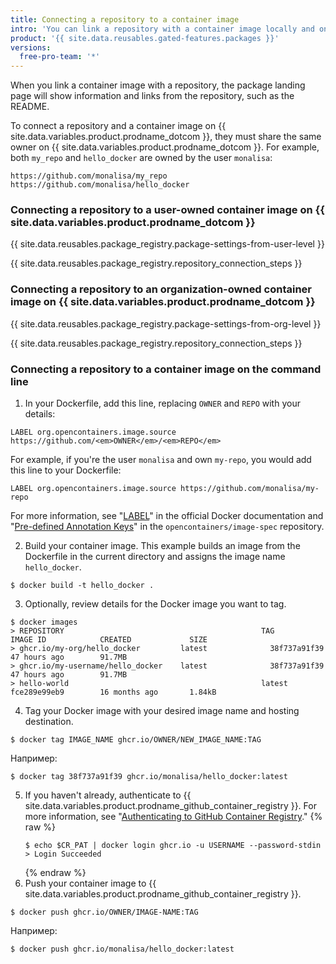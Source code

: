 ```yaml
---
title: Connecting a repository to a container image
intro: 'You can link a repository with a container image locally and on {{ site.data.variables.product.prodname_dotcom }}.'
product: '{{ site.data.reusables.gated-features.packages }}'
versions:
  free-pro-team: '*'
---
```


When you link a container image with a repository, the package landing page will show information and links from the repository, such as the README.

To connect a repository and a container image on {{ site.data.variables.product.prodname_dotcom }}, they must share the same owner on {{ site.data.variables.product.prodname_dotcom }}. For example, both `my_repo` and `hello_docker` are owned by the user `monalisa`:
```shell
https://github.com/monalisa/my_repo
https://github.com/monalisa/hello_docker
```

### Connecting a repository to a user-owned container image on {{ site.data.variables.product.prodname_dotcom }}

{{ site.data.reusables.package_registry.package-settings-from-user-level }}

{{ site.data.reusables.package_registry.repository_connection_steps }}

### Connecting a repository to an organization-owned container image on {{ site.data.variables.product.prodname_dotcom }}

{{ site.data.reusables.package_registry.package-settings-from-org-level }}

{{ site.data.reusables.package_registry.repository_connection_steps }}

### Connecting a repository to a container image on the command line

1. In your Dockerfile, add this line, replacing `OWNER` and `REPO` with your details:

 ```shell
 LABEL org.opencontainers.image.source https://github.com/<em>OWNER</em>/<em>REPO</em>
 ```
 For example, if you're the user `monalisa` and own `my-repo`, you would add this line to your Dockerfile:
 ```shell
 LABEL org.opencontainers.image.source https://github.com/monalisa/my-repo
 ```
 For more information, see "[LABEL](https://docs.docker.com/engine/reference/builder/#label)" in the official Docker documentation and "[Pre-defined Annotation Keys](https://github.com/opencontainers/image-spec/blob/master/annotations.md#pre-defined-annotation-keys)" in the `opencontainers/image-spec` repository.

2. Build your container image. This example builds an image from the Dockerfile in the current directory and assigns the image name `hello_docker`.

  ```shell
  $ docker build -t hello_docker .
  ```
3. Optionally, review details for the Docker image you want to tag.
  ```shell
  $ docker images
  > REPOSITORY                                            TAG                 IMAGE ID            CREATED             SIZE
  > ghcr.io/my-org/hello_docker         latest              38f737a91f39        47 hours ago        91.7MB
  > ghcr.io/my-username/hello_docker    latest              38f737a91f39        47 hours ago        91.7MB
  > hello-world                                           latest              fce289e99eb9        16 months ago       1.84kB
  ```

4. Tag your Docker image with your desired image name and hosting destination.
  ```shell
  $ docker tag IMAGE_NAME ghcr.io/OWNER/NEW_IMAGE_NAME:TAG
  ```
  Например:
  ```shell
  $ docker tag 38f737a91f39 ghcr.io/monalisa/hello_docker:latest
  ```

5. If you haven't already, authenticate to {{ site.data.variables.product.prodname_github_container_registry }}. For more information, see "[Authenticating to GitHub Container Registry](/packages/managing-container-images-with-github-container-registry/pushing-and-pulling-docker-images#authenticating-to-github-container-registry)."
    {% raw %}
    ```shell
    $ echo $CR_PAT | docker login ghcr.io -u USERNAME --password-stdin
    > Login Succeeded
    ```
    {% endraw %}
6. Push your container image to {{ site.data.variables.product.prodname_github_container_registry }}.
  ```shell
  $ docker push ghcr.io/OWNER/IMAGE-NAME:TAG
  ```
  Например:
  ```shell
  $ docker push ghcr.io/monalisa/hello_docker:latest
  ```
